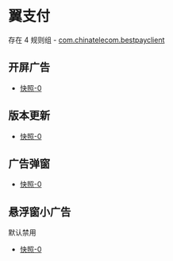 # 翼支付

存在 4 规则组 - [com.chinatelecom.bestpayclient](/src/apps/com.chinatelecom.bestpayclient.ts)

## 开屏广告

- [快照-0](https://i.gkd.li/import/13197640)

## 版本更新

- [快照-0](https://i.gkd.li/import/13391544)

## 广告弹窗

- [快照-0](https://i.gkd.li/import/13402692)

## 悬浮窗小广告

默认禁用

- [快照-0](https://i.gkd.li/import/13402711)
